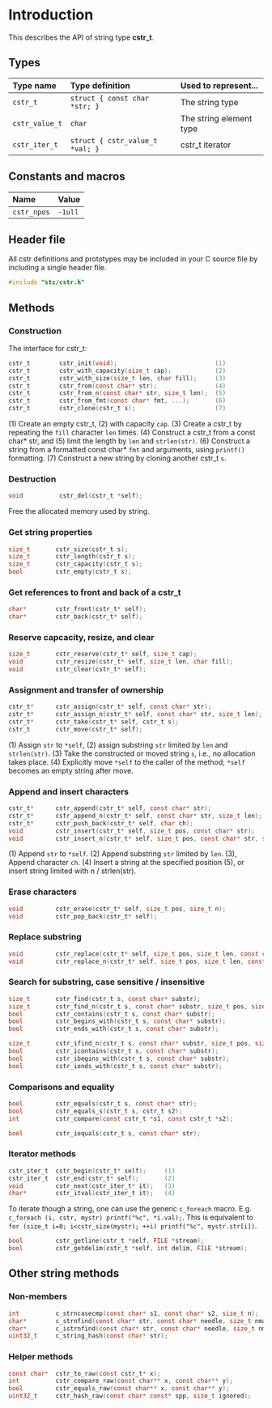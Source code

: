 # Introduction

This describes the API of string type **cstr_t**.

## Types

| Type name         | Type definition                  | Used to represent...       |
|:------------------|:---------------------------------|:---------------------------|
| `cstr_t`          | `struct { const char *str; }`    | The string type            |
| `cstr_value_t`    | `char`                           | The string element type    |
| `cstr_iter_t`     | `struct { cstr_value_t *val; }`  | cstr_t iterator            |

## Constants and macros

| Name                       | Value            |
|:---------------------------|:-----------------|
|  `cstr_npos`               | `-1ull`          |

## Header file

All cstr definitions and prototypes may be included in your C source file by including a single header file.

```c
#include "stc/cstr.h"
```
## Methods

### Construction

The interface for cstr_t:
```c
cstr_t        cstr_init(void);                           (1)
cstr_t        cstr_with_capacity(size_t cap);            (2)
cstr_t        cstr_with_size(size_t len, char fill);     (3)
cstr_t        cstr_from(const char* str);                (4)
cstr_t        cstr_from_n(const char* str, size_t len);  (5)
cstr_t        cstr_from_fmt(const char* fmt, ...);       (6)
cstr_t        cstr_clone(cstr_t s);                      (7)
```
(1) Create an empty cstr_t, (2) with capacity `cap`. (3) Create a cstr_t by repeating the `fill` character `len` times. (4) Construct a cstr_t from a const char* str, and (5) limit the length by `len` and `strlen(str)`. (6) Construct a string from a formatted const char* `fmt` and arguments, using `printf()` formatting. (7) Construct a new string by cloning another cstr_t `s`.

### Destruction
```c
void          cstr_del(cstr_t *self);
```
Free the allocated memory used by string.

### Get string properties
```c
size_t       cstr_size(cstr_t s);
size_t       cstr_length(cstr_t s);
size_t       cstr_capacity(cstr_t s);
bool         cstr_empty(cstr_t s);
```

### Get references to front and back of a cstr_t
```c
char*        cstr_front(cstr_t* self);
char*        cstr_back(cstr_t* self);
```

### Reserve capcacity, resize, and clear
```c
size_t       cstr_reserve(cstr_t* self, size_t cap);
void         cstr_resize(cstr_t* self, size_t len, char fill);
void         cstr_clear(cstr_t* self);
```

### Assignment and transfer of ownership
```c
cstr_t*      cstr_assign(cstr_t* self, const char* str);                 (1)
cstr_t*      cstr_assign_n(cstr_t* self, const char* str, size_t len);   (2)
cstr_t*      cstr_take(cstr_t* self, cstr_t s);                          (3)
cstr_t       cstr_move(cstr_t* self);                                    (4)
```
(1) Assign `str` to `*self`, (2) assign substring `str` limited by `len` and `strlen(str)`. (3) Take the constructed or moved string `s`, i.e., no allocation takes place. (4) Explicitly move `*self` to the caller of the method; `*self` becomes an empty string after move.

### Append and insert characters
```c
cstr_t*      cstr_append(cstr_t* self, const char* str);                          (1)
cstr_t*      cstr_append_n(cstr_t* self, const char* str, size_t len);            (2)
cstr_t*      cstr_push_back(cstr_t* self, char ch);                               (3)
void         cstr_insert(cstr_t* self, size_t pos, const char* str);              (4)
void         cstr_insert_n(cstr_t* self, size_t pos, const char* str, size_t n);  (5)
```
(1) Append `str` to `*self`. (2) Append substring `str` limited by `len`. (3), Append character `ch`.
(4) Insert a string at the specified position (5), or insert string limited with n / strlen(str).

### Erase characters
```c
void         cstr_erase(cstr_t* self, size_t pos, size_t n);
void         cstr_pop_back(cstr_t* self);
```

### Replace substring
```c
void         cstr_replace(cstr_t* self, size_t pos, size_t len, const char* str);
void         cstr_replace_n(cstr_t* self, size_t pos, size_t len, const char* str, size_t n);
```

### Search for substring, case sensitive / insensitive
```c
size_t       cstr_find(cstr_t s, const char* substr);
size_t       cstr_find_n(cstr_t s, const char* substr, size_t pos, size_t nlen);
bool         cstr_contains(cstr_t s, const char* substr);
bool         cstr_begins_with(cstr_t s, const char* substr);
bool         cstr_ends_with(cstr_t s, const char* substr);

size_t       cstr_ifind_n(cstr_t s, const char* substr, size_t pos, size_t nlen);
bool         cstr_icontains(cstr_t s, const char* substr);
bool         cstr_ibegins_with(cstr_t s, const char* substr);
bool         cstr_iends_with(cstr_t s, const char* substr);
```

### Comparisons and equality
```c
bool         cstr_equals(cstr_t s, const char* str);
bool         cstr_equals_s(cstr_t s, cstr_t s2);
int          cstr_compare(const cstr_t *s1, const cstr_t *s2);

bool         cstr_iequals(cstr_t s, const char* str);
```

### Iterator methods
```c
cstr_iter_t  cstr_begin(cstr_t* self);     (1)
cstr_iter_t  cstr_end(cstr_t* self);       (2)
void         cstr_next(cstr_iter_t* it);   (3)
char*        cstr_itval(cstr_iter_t it);   (4)
```
To iterate though a string, one can use the generic `c_foreach` macro. E.g. `c_foreach (i, cstr, mystr) printf("%c", *i.val);`. This is equivalent to `for (size_t i=0; i<cstr_size(mystr); ++i) printf("%c", mystr.str[i])`.

```c
bool         cstr_getline(cstr_t *self, FILE *stream);
bool         cstr_getdelim(cstr_t *self, int delim, FILE *stream);
```

## Other string methods

### Non-members
```c
int          c_strncasecmp(const char* s1, const char* s2, size_t n);
char*        c_strnfind(const char* str, const char* needle, size_t nmax);
char*        c_istrnfind(const char* str, const char* needle, size_t nmax);
uint32_t     c_string_hash(const char* str);
```

### Helper methods
```c
const char*  cstr_to_raw(const cstr_t* x);
int          cstr_compare_raw(const char** x, const char** y);
bool         cstr_equals_raw(const char** x, const char** y);
uint32_t     cstr_hash_raw(const char* const* spp, size_t ignored);
```
